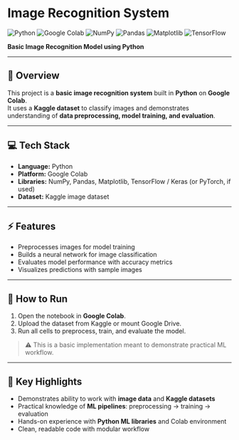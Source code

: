 # Image Recognition System

![Python](https://img.shields.io/badge/Python-3776AB?style=flat&logo=python&logoColor=white)
![Google Colab](https://img.shields.io/badge/Google_Colab-F9AB00?style=flat&logo=googlecolab&logoColor=white)
![NumPy](https://img.shields.io/badge/NumPy-013243?style=flat&logo=numpy&logoColor=white)
![Pandas](https://img.shields.io/badge/Pandas-150458?style=flat&logo=pandas&logoColor=white)
![Matplotlib](https://img.shields.io/badge/Matplotlib-F3B200?style=flat&logo=matplotlib&logoColor=white)
![TensorFlow](https://img.shields.io/badge/TensorFlow-FF6F00?style=flat&logo=tensorflow&logoColor=white)

**Basic Image Recognition Model using Python**

---

## 🌟 Overview
This project is a **basic image recognition system** built in **Python** on **Google Colab**.  
It uses a **Kaggle dataset** to classify images and demonstrates understanding of **data preprocessing, model training, and evaluation**.  

---

## 💻 Tech Stack

- **Language:** Python  
- **Platform:** Google Colab  
- **Libraries:** NumPy, Pandas, Matplotlib, TensorFlow / Keras (or PyTorch, if used)  
- **Dataset:** Kaggle image dataset  

---

## ⚡ Features

- Preprocesses images for model training  
- Builds a neural network for image classification  
- Evaluates model performance with accuracy metrics  
- Visualizes predictions with sample images  

---

## 🚀 How to Run

1. Open the notebook in **Google Colab**.  
2. Upload the dataset from Kaggle or mount Google Drive.  
3. Run all cells to preprocess, train, and evaluate the model.  

> ⚠️ This is a basic implementation meant to demonstrate practical ML workflow.

---

## 🎯 Key Highlights

- Demonstrates ability to work with **image data** and **Kaggle datasets**  
- Practical knowledge of **ML pipelines**: preprocessing → training → evaluation  
- Hands-on experience with **Python ML libraries** and Colab environment  
- Clean, readable code with modular workflow

